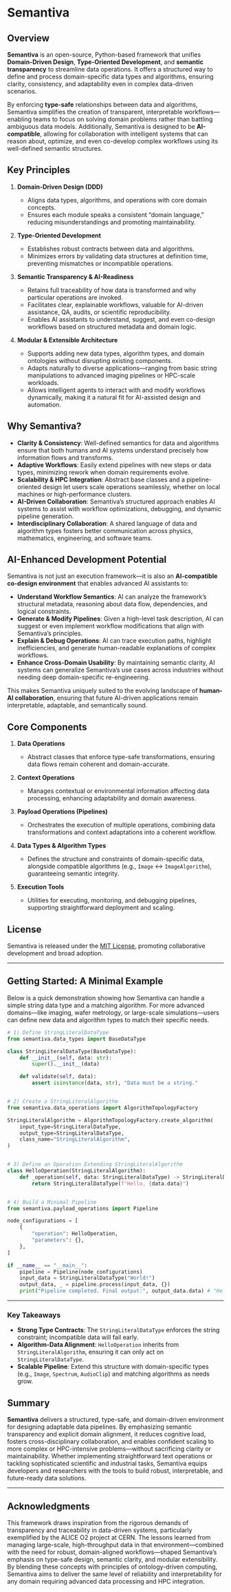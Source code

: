 # Semantiva

## Overview

**Semantiva** is an open-source, Python-based framework that unifies **Domain-Driven Design**, **Type-Oriented Development**, and **semantic transparency** to streamline data operations. It offers a structured way to define and process domain-specific data types and algorithms, ensuring clarity, consistency, and adaptability even in complex data-driven scenarios.

By enforcing **type-safe** relationships between data and algorithms, Semantiva simplifies the creation of transparent, interpretable workflows—enabling teams to focus on solving domain problems rather than battling ambiguous data models. Additionally, Semantiva is designed to be **AI-compatible**, allowing for collaboration with intelligent systems that can reason about, optimize, and even co-develop complex workflows using its well-defined semantic structures.

## Key Principles

1. **Domain-Driven Design (DDD)**
   - Aligns data types, algorithms, and operations with core domain concepts.
   - Ensures each module speaks a consistent “domain language,” reducing misunderstandings and promoting maintainability.

2. **Type-Oriented Development**
   - Establishes robust contracts between data and algorithms.
   - Minimizes errors by validating data structures at definition time, preventing mismatches or incompatible operations.

3. **Semantic Transparency & AI-Readiness**
   - Retains full traceability of how data is transformed and why particular operations are invoked.
   - Facilitates clear, explainable workflows, valuable for AI-driven assistance, QA, audits, or scientific reproducibility.
   - Enables AI assistants to understand, suggest, and even co-design workflows based on structured metadata and domain logic.

4. **Modular & Extensible Architecture**
   - Supports adding new data types, algorithm types, and domain ontologies without disrupting existing components.
   - Adapts naturally to diverse applications—ranging from basic string manipulations to advanced imaging pipelines or HPC-scale workloads.
   - Allows intelligent agents to interact with and modify workflows dynamically, making it a natural fit for AI-assisted design and automation.

## Why Semantiva?

- **Clarity & Consistency**: Well-defined semantics for data and algorithms ensure that both humans and AI systems understand precisely how information flows and transforms.
- **Adaptive Workflows**: Easily extend pipelines with new steps or data types, minimizing rework when domain requirements evolve.
- **Scalability & HPC Integration**: Abstract base classes and a pipeline-oriented design let users scale operations seamlessly, whether on local machines or high-performance clusters.
- **AI-Driven Collaboration**: Semantiva’s structured approach enables AI systems to assist with workflow optimizations, debugging, and dynamic pipeline generation.
- **Interdisciplinary Collaboration**: A shared language of data and algorithm types fosters better communication across physics, mathematics, engineering, and software teams.

## AI-Enhanced Development Potential

Semantiva is not just an execution framework—it is also an **AI-compatible co-design environment** that enables advanced AI assistants to:

- **Understand Workflow Semantics**: AI can analyze the framework’s structural metadata, reasoning about data flow, dependencies, and logical constraints.
- **Generate & Modify Pipelines**: Given a high-level task description, AI can suggest or even implement workflow modifications that align with Semantiva’s principles.
- **Explain & Debug Operations**: AI can trace execution paths, highlight inefficiencies, and generate human-readable explanations of complex workflows.
- **Enhance Cross-Domain Usability**: By maintaining semantic clarity, AI systems can generalize Semantiva’s use cases across industries without needing deep domain-specific re-engineering.

This makes Semantiva uniquely suited to the evolving landscape of **human-AI collaboration**, ensuring that future AI-driven applications remain interpretable, adaptable, and semantically sound.


## Core Components

1. **Data Operations**
   - Abstract classes that enforce type-safe transformations, ensuring data flows remain coherent and domain-accurate.

2. **Context Operations**
   - Manages contextual or environmental information affecting data processing, enhancing adaptability and domain awareness.

3. **Payload Operations (Pipelines)**
   - Orchestrates the execution of multiple operations, combining data transformations and context adaptations into a coherent workflow.

4. **Data Types & Algorithm Types**
   - Defines the structure and constraints of domain-specific data, alongside compatible algorithms (e.g., `Image` ↔ `ImageAlgorithm`), guaranteeing semantic integrity.

5. **Execution Tools**
   - Utilities for executing, monitoring, and debugging pipelines, supporting straightforward deployment and scaling.

## License

Semantiva is released under the [MIT License](./LICENSE), promoting collaborative development and broad adoption.

---

## Getting Started: A Minimal Example

Below is a quick demonstration showing how Semantiva can handle a simple string data type and a matching algorithm. For more advanced domains—like imaging, wafer metrology, or large-scale simulations—users can define new data and algorithm types to match their specific needs.

```python
# 1) Define StringLiteralDataType
from semantiva.data_types import BaseDataType

class StringLiteralDataType(BaseDataType):
    def __init__(self, data: str):
        super().__init__(data)

    def validate(self, data):
        assert isinstance(data, str), "Data must be a string."


# 2) Create a StringLiteralAlgorithm
from semantiva.data_operations import AlgorithmTopologyFactory

StringLiteralAlgorithm = AlgorithmTopologyFactory.create_algorithm(
    input_type=StringLiteralDataType,
    output_type=StringLiteralDataType,
    class_name="StringLiteralAlgorithm",
)


# 3) Define an Operation Extending StringLiteralAlgorithm
class HelloOperation(StringLiteralAlgorithm):
    def _operation(self, data: StringLiteralDataType) -> StringLiteralDataType:
        return StringLiteralDataType(f"Hello, {data.data}")


# 4) Build a Minimal Pipeline
from semantiva.payload_operations import Pipeline

node_configurations = [
    {
        "operation": HelloOperation,
        "parameters": {},
    },
]

if __name__ == "__main__":
    pipeline = Pipeline(node_configurations)
    input_data = StringLiteralDataType("World!")
    output_data, _ = pipeline.process(input_data, {})
    print("Pipeline completed. Final output:", output_data.data) # "Hello, World!"

```

---

### Key Takeaways

* **Strong Type Contracts**: The `StringLiteralDataType` enforces the string constraint; incompatible data will fail early.
* **Algorithm-Data Alignment**: `HelloOperation` inherits from `StringLiteralAlgorithm`, ensuring it can only act on `StringLiteralDataType`.
* **Scalable Pipeline**: Extend this structure with domain-specific types (e.g., `Image`, `Spectrum`, `AudioClip`) and matching algorithms as needs grow.

## Summary

**Semantiva** delivers a structured, type-safe, and domain-driven environment for designing adaptable data pipelines. By emphasizing semantic transparency and explicit domain alignment, it reduces cognitive load, fosters cross-disciplinary collaboration, and enables confident scaling to more complex or HPC-intensive problems—without sacrificing clarity or maintainability. Whether implementing straightforward text operations or tackling sophisticated scientific and industrial tasks, Semantiva equips developers and researchers with the tools to build robust, interpretable, and future-ready data solutions.


---

## Acknowledgments

This framework draws inspiration from the rigorous demands of transparency and traceability in data-driven systems, particularly exemplified by the ALICE O2 project at CERN. The lessons learned from managing large-scale, high-throughput data in that environment—combined with the need for robust, domain-aligned workflows—shaped Semantiva’s emphasis on type-safe design, semantic clarity, and modular extensibility. By blending these concepts with principles of ontology-driven computing, Semantiva aims to deliver the same level of reliability and interpretability for any domain requiring advanced data processing and HPC integration.
